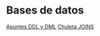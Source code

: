 # Bases de datos
[Apuntes DDL y DML](https://5ssz.github.io/PostgreSQL/DDLyDML/Apuntes)
[Chuleta JOINS](https://5ssz.github.io/PostgreSQL/DDLyDML/Joins/Teoria)
